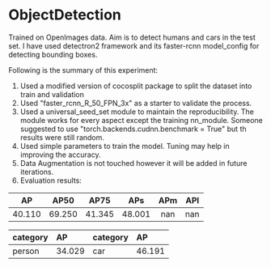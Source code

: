 # ObjectDetection

Trained on OpenImages data. Aim is to detect humans and cars in the test set. I have used detectron2 framework and its faster-rcnn model_config for detecting bounding boxes.

Following is the summary of this experiment:
1. Used a modified version of cocosplit package to split the dataset into train and validation
2. Used "faster_rcnn_R_50_FPN_3x" as a starter to validate the process.
3. Used a universal_seed_set module to maintain the reproducibility. The module works for every aspect except the training nn_module. Someone suggested to use "torch.backends.cudnn.benchmark = True" but th results were still random.
4. Used simple parameters to train the model. Tuning may help in improving the accuracy.
5. Data Augmentation is not touched however it will be added in future iterations.
6. Evaluation results:

|   AP   |  AP50  |  AP75  |  APs   |  APm  |  APl  |
|:------:|:------:|:------:|:------:|:-----:|:-----:|
| 40.110 | 69.250 | 41.345 | 48.001 |  nan  |  nan  |

| category   | AP     | category   | AP     |
|:-----------|:-------|:-----------|:-------|
| person     | 34.029 | car        | 46.191 |


